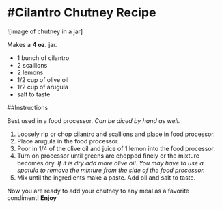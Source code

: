 #Cilantro Chutney Recipe
==========================

![image of chutney in a jar]

Makes a **4 oz.** jar.

* 1 bunch of cilantro
* 2 scallions
* 2 lemons
* 1/2 cup of olive oil
* 1/2 cup of arugula
* salt to taste

##Instructions

Best used in a food processor. _Can be diced by hand as well._

1. Loosely rip or chop cilantro and scallions and place in food processor.
2. Place arugula in the food processor.
3. Poor in 1/4 of the olive oil and juice of 1 lemon into the food processor.
4. Turn on processor until greens are chopped finely or the mixture becomes dry. _If it is dry add more olive oil._
    _You may have to use a spatula to remove the mixture from the side of the food processor._
5. Mix until the ingredients make a paste. 
   Add oil and salt to taste.

Now you are ready to add your chutney to any meal as a favorite condiment!  **Enjoy**